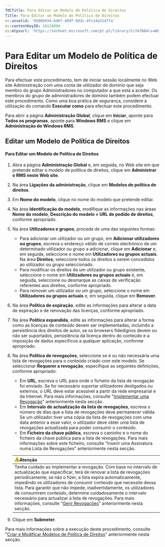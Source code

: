 ```yaml
---
TOCTitle: Para Editar um Modelo de Política de Direitos
Title: Para Editar um Modelo de Política de Direitos
ms:assetid: '9580b934-bd6f-4097-9d3c-4fc14a3147fa'
ms:contentKeyID: 18124094
ms:mtpsurl: 'https://technet.microsoft.com/pt-pt/library/Cc747684(v=WS.10)'
---
```


Para Editar um Modelo de Política de Direitos
=============================================

Para efectuar este procedimento, tem de iniciar sessão localmente no Web site Administração com uma conta de utilizador de domínio que seja membro do grupo Administradores no computador a que está a aceder. Os membros do grupo de administradores de domínio também podem efectuar este procedimento. Como uma boa prática de segurança, considere a utilização do comando **Executar como** para efectuar este procedimento.

Para abrir a página **Administração Global**, clique em **Iniciar**, aponte para **Todos os programas**, aponte para **Windows RMS** e clique em **Administração do Windows RMS**.

Editar um Modelo de Política de Direitos
----------------------------------------

#### Para Editar um Modelo de Política de Direitos

1.  Abra a página **Administração Global** e, em seguida, no Web site em que pretende editar o modelo de política de direitos, clique em **Administrar o RMS neste Web site**.

2.  Na área **Ligações da administração**, clique em **Modelos de política de direitos**.

3.  Em **Nome do modelo**, clique no nome do modelo que pretende editar.

4.  Na área **Identificação do modelo**, modifique as informações nas áreas **Nome do modelo**, **Descrição do modelo** e **URL de pedido de direitos**, conforme apropriado.

5.  Na área **Utilizadores e grupos**, proceda de uma das seguintes formas:

    -   Para adicionar um utilizador ou um grupo, em **Adicionar utilizadores ou grupos**, escreva o endereço válido de correio electrónico de um determinado utilizador ou grupo a adicionar, clique em **Adicionar** e, em seguida, seleccione o nome em **Utilizadores ou grupos actuais**. Na área **Direitos**, seleccione todos os direitos a serem concedidos ao utilizador ou grupo seleccionado.
    -   Para modificar os direitos de um utilizador ou grupo existente, seleccione o nome em **Utilizadores ou grupos actuais** e, em seguida, seleccione ou desmarque as caixas de verificação referentes aos direitos, conforme apropriado.
    -   Para remover um utilizador ou um grupo, seleccione o nome em **Utilizadores ou grupos actuais** e, em seguida, clique em **Remover**.

6.  Na área **Política de expiração**, edite as informações para alterar a data de expiração e de renovação das licenças, conforme apropriado.

7.  Na área **Política expandida**, edite as informações para alterar a forma como as licenças de conteúdo devem ser implementadas, incluindo a persistência dos direitos de autor, se os browsers fidedignos devem ou não ser suportados, persistência da licença dentro do conteúdo e a imposição de dados específicos a qualquer aplicação, conforme apropriado.

8.  Na área **Política de revogações**, seleccione se é ou não necessária uma lista de revogações para o conteúdo criado com este modelo. Se seleccionar **Requerer a revogação**, especifique as seguintes definições, conforme apropriado:

    -   Em **URL**, escreva o URL para onde o ficheiro da lista de revogação foi enviado. Se for necessário suportar utilizadores desligados ou externos, o URL deve estar acessível a partir da rede empresarial e da Internet. Para mais informações, consulte "[Implementar uma Revogação](https://technet.microsoft.com/4735f060-7197-4ae2-830a-f91bcc4de30a)" anteriormente nesta secção.
    -   Em **Intervalo de actualização da lista de revogações**, escreva o número de dias que a lista de revogações deve permanecer válida. Se um utilizador tiver uma cópia da lista de revogações com uma data anterior a esse valor, o utilizador deve obter uma lista de revogações actualizada para poder consumir o conteúdo.
    -   Em **Ficheiro da chave pública**, escreva o caminho e o nome do ficheiro da chave pública para a lista de revogações. Para mais informações sobre este ficheiro, consulte "Inserir uma Assinatura numa Lista de Revogações" anteriormente nesta secção.

    | ![](images/Cc747684.Caution(WS.10).gif)Atenção                                                                                                                                                                                                                                                                                                                                                                                                                                                                                                                                          |
    |----------------------------------------------------------------------------------------------------------------------------------------------------------------------------------------------------------------------------------------------------------------------------------------------------------------------------------------------------------------------------------------------------------------------------------------------------------------------------------------------------------------------------------------------------------------------------------------------------------------------|
    | Tenha cuidado ao implementar a revogação. Com base no intervalo de actualização que especificar, terá de renovar a lista de revogações periodicamente; se não o fizer, a lista expira automaticamente, impedindo os utilizadores de consumir conteúdo que necessite dessa lista. Para garantir que não impede, inadvertidamente, os utilizadores de consumirem conteúdo, determine cuidadosamente o intervalo necessário para actualizar a lista de revogações. Para mais informações, consulte "[Gerir Revogações](https://technet.microsoft.com/df732a7d-1fb0-4845-87ca-fab4bc5f98a0)" anteriormente nesta secção. |

9.  Clique em **Submeter**.

Para mais informações sobre a execução deste procedimento, consulte "[Criar e Modificar Modelos de Política de Direitos](https://technet.microsoft.com/6014176f-ef71-4d29-b3e3-da129c18563d)" anteriormente nesta secção.
